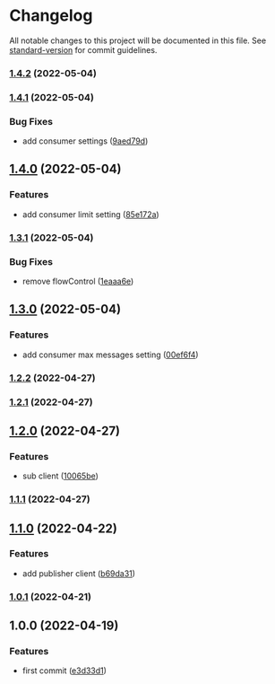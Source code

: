 # Changelog

All notable changes to this project will be documented in this file. See [standard-version](https://github.com/conventional-changelog/standard-version) for commit guidelines.

### [1.4.2](https://github.com/powerkernel/nats-client/compare/v1.4.1...v1.4.2) (2022-05-04)

### [1.4.1](https://github.com/powerkernel/nats-client/compare/v1.4.0...v1.4.1) (2022-05-04)


### Bug Fixes

* add consumer settings ([9aed79d](https://github.com/powerkernel/nats-client/commit/9aed79dcb9b51e36e70f6875231d5aec4e74316a))

## [1.4.0](https://github.com/powerkernel/nats-client/compare/v1.3.1...v1.4.0) (2022-05-04)


### Features

* add consumer limit setting ([85e172a](https://github.com/powerkernel/nats-client/commit/85e172af028977e6ccfab7d270dc3a5f6415d9c3))

### [1.3.1](https://github.com/powerkernel/nats-client/compare/v1.3.0...v1.3.1) (2022-05-04)


### Bug Fixes

* remove flowControl ([1eaaa6e](https://github.com/powerkernel/nats-client/commit/1eaaa6ea5848048cf6f0c6eca9a026329170aa34))

## [1.3.0](https://github.com/powerkernel/nats-client/compare/v1.2.2...v1.3.0) (2022-05-04)


### Features

* add consumer max messages setting ([00ef6f4](https://github.com/powerkernel/nats-client/commit/00ef6f4fe26c8cfe2c5f8ac13a293df19a3e1a26))

### [1.2.2](https://github.com/powerkernel/nats-client/compare/v1.2.1...v1.2.2) (2022-04-27)

### [1.2.1](https://github.com/powerkernel/nats-client/compare/v1.2.0...v1.2.1) (2022-04-27)

## [1.2.0](https://github.com/powerkernel/nats-client/compare/v1.1.1...v1.2.0) (2022-04-27)


### Features

* sub client ([10065be](https://github.com/powerkernel/nats-client/commit/10065be57ce2e2640331b02be089e75a861a61fa))

### [1.1.1](https://github.com/powerkernel/nats-client/compare/v1.1.0...v1.1.1) (2022-04-27)

## [1.1.0](https://github.com/powerkernel/nats-client/compare/v1.0.1...v1.1.0) (2022-04-22)


### Features

* add publisher client ([b69da31](https://github.com/powerkernel/nats-client/commit/b69da31edae328587cbb3c9d8b89977583ce769c))

### [1.0.1](https://github.com/powerkernel/nats-client/compare/v1.0.0...v1.0.1) (2022-04-21)

## 1.0.0 (2022-04-19)


### Features

* first commit ([e3d33d1](https://github.com/powerkernel/nats-client/commit/e3d33d18a4d9d1bfed7900866eb86cfb00fb2d6a))
